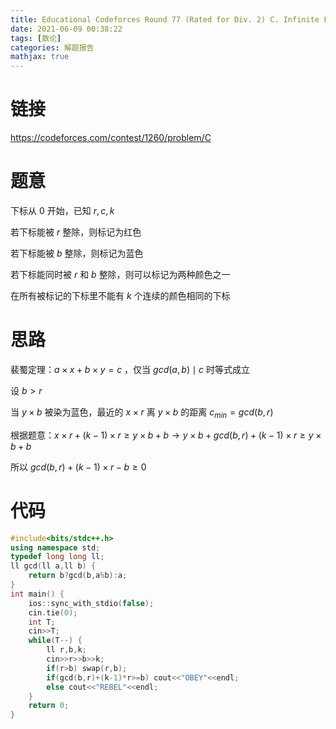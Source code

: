 ```yaml
---
title: Educational Codeforces Round 77 (Rated for Div. 2) C. Infinite Fence
date: 2021-06-09 00:38:22
tags: [数论]
categories: 解题报告
mathjax: true
---
```


# 链接

<https://codeforces.com/contest/1260/problem/C>

# 题意

下标从 $0$ 开始，已知 $r,c,k$

若下标能被 $r$ 整除，则标记为红色

若下标能被 $b$ 整除，则标记为蓝色

若下标能同时被 $r$ 和 $b$ 整除，则可以标记为两种颜色之一

在所有被标记的下标里不能有 $k$ 个连续的颜色相同的下标

<!--more-->

# 思路

裴蜀定理：$a \times x+b \times y=c$ ，仅当 $gcd(a,b)\mid{c}$ 时等式成立

设 $b>r$

当 $y\times b$ 被染为蓝色，最近的 $x\times r$ 离 $y\times b$ 的距离 $c_{min}=gcd(b,r)$

根据题意：$x \times r+(k-1) \times r\ge y \times b+b\longrightarrow y \times b+gcd(b,r)+(k-1) \times r\ge y \times b+b$

所以 $gcd(b,r)+(k-1) \times r-b\ge 0$

# 代码

```cpp
#include<bits/stdc++.h>
using namespace std;
typedef long long ll;
ll gcd(ll a,ll b) {
    return b?gcd(b,a%b):a;
}
int main() {
    ios::sync_with_stdio(false);
    cin.tie(0);
    int T;
    cin>>T;
    while(T--) {
    	ll r,b,k;
    	cin>>r>>b>>k;
    	if(r>b) swap(r,b);
    	if(gcd(b,r)+(k-1)*r>=b) cout<<"OBEY"<<endl;
    	else cout<<"REBEL"<<endl;
    }
    return 0;
}
```